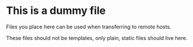 # This is a dummy file

Files you place here can be used when transferring to remote hosts.

These files should not be templates, only plain, static files should live here.